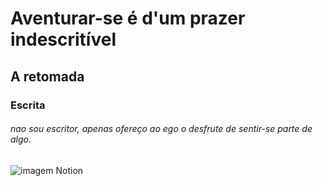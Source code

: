 <h1> Aventurar-se é d'um prazer indescritível </h1>

## A retomada ###

<h3> Escrita </h3>

  ###### nao sou escritor, apenas ofereço ao ego o desfrute de sentir-se parte de algo.

![imagem Notion](https://github.com/user-attachments/assets/a5877265-840f-4d57-8d62-64b720af7e72)
    

